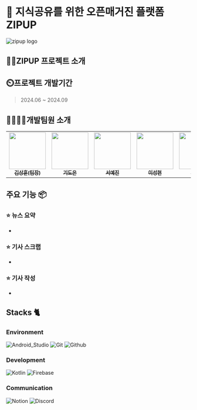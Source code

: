 # 📖 지식공유를 위한 오픈매거진 플랫폼 ZIPUP 
![zipup logo](https://github.com/user-attachments/assets/1fb46c38-6e6a-40a1-ad03-577d97866814)


</div>

## 👨‍🏫ZIPUP 프로젝트 소개 

## ⏲️프로젝트 개발기간

> 2024.06 ~ 2024.09

## 👨‍👩‍👦‍👦개발팀원 소개 
<table>
  <tbody>
    <tr>
      <td align="center"><a href="https://github.com/sanghoon3203"><img src="https://avatars.githubusercontent.com/u/80574796?v=4" width="100px;" alt=""/><br /><sub><b> 김상훈(팀장) </b></sub></a><br /></td>
      <td align="center"><a href="https://github.com/doeun436"><img src="https://avatars.githubusercontent.com/u/71860644?v=4" width="100px;" alt=""/><br /><sub><b> 기도은 </b></sub></a><br /></td>
      <td align="center"><a href="https://github.com/billybee12"><img src="https://avatars.githubusercontent.com/u/114378725?v=4" width="100px;" alt=""/><br /><sub><b> 서예진 </b></sub></a><br /></td>
      <td align="center"><a href="https://github.com/KOlizer"><img src="https://avatars.githubusercontent.com/u/127844467?v=4" width="100px;" alt=""/><br /><sub><b> 이성현 </b></sub></a><br /></td>
      <td align="center"><a href="https://github.com/BBBaekSeung"><img src="https://avatars.githubusercontent.com/u/128893466?v=4" width="100px;" alt=""/><br /><sub><b> 이은서 </b></sub></a><br /></td>
    </tr>
  </tbody>
</table>



## 주요 기능 📦

### ⭐️ 뉴스 요약
-

### ⭐️ 기사 스크랩
- 

### ⭐️ 기사 작성
-


## Stacks 🐈

### Environment
![Android_Studio](https://img.shields.io/badge/Android_Studio-3DDC84?style=for-the-badge&logo=android-studio&logoColor=white)
![Git](https://img.shields.io/badge/Git-F05032?style=for-the-badge&logo=Git&logoColor=white)
![Github](https://img.shields.io/badge/GitHub-181717?style=for-the-badge&logo=GitHub&logoColor=white)             


### Development
![Kotlin](https://img.shields.io/badge/Kotlin-0095D5?&style=for-the-badge&logo=kotlin&logoColor=white)
![Firebase](https://img.shields.io/badge/firebase-a08021?style=for-the-badge&logo=firebase&logoColor=ffcd34)

### Communication
![Notion](https://img.shields.io/badge/Notion-000000?style=for-the-badge&logo=Notion&logoColor=white)
![Discord](https://img.shields.io/badge/Discord-7289DA?style=for-the-badge&logo=discord&logoColor=white)



